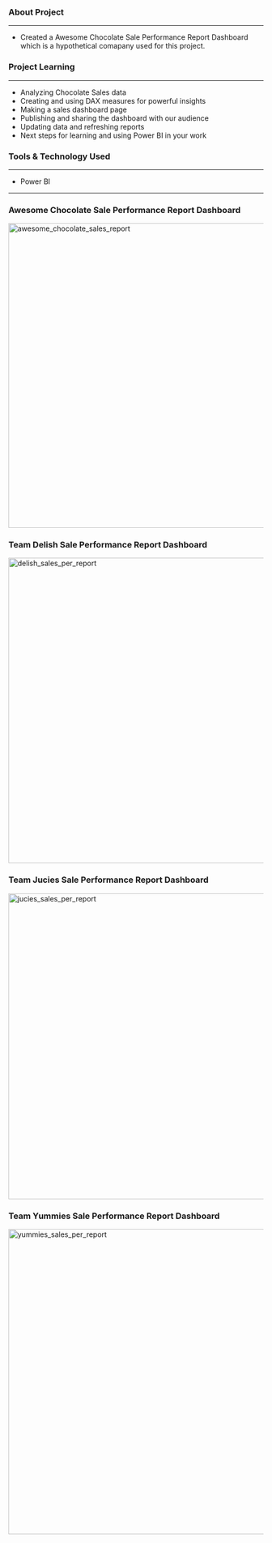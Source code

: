 ### About Project
------------------
- Created a Awesome Chocolate Sale Performance Report Dashboard which is a hypothetical comapany used for this project.

### Project Learning
---------------------
* Analyzing Chocolate Sales data
* Creating and using DAX measures for powerful insights
* Making a sales dashboard page
* Publishing and sharing the dashboard with our audience
* Updating data and refreshing reports
* Next steps for learning and using Power BI in your work

### Tools & Technology Used
----------------------------
- Power BI

----------------------------

### <p>Awesome Chocolate Sale Performance Report Dashboard</p>

<img width="602" alt="awesome_chocolate_sales_report" src="https://user-images.githubusercontent.com/125373233/227735072-1a39d5d1-2adb-4478-8d52-00d1831ebc70.png">

### <p>Team Delish Sale Performance Report Dashboard</p>

<img width="603" alt="delish_sales_per_report" src="https://user-images.githubusercontent.com/125373233/227735077-74d00f99-a20e-4dd7-91ae-25c9568b4a87.png">

### <p>Team Jucies Sale Performance Report Dashboard</p>

<img width="604" alt="jucies_sales_per_report" src="https://user-images.githubusercontent.com/125373233/227735082-2f67d28c-1ab6-4bc8-a9f7-d17444925a00.png">

### <p>Team Yummies Sale Performance Report Dashboard</p>

<img width="603" alt="yummies_sales_per_report" src="https://user-images.githubusercontent.com/125373233/227735087-9ec77f17-060b-4373-a95b-1e92759e8be1.png">
